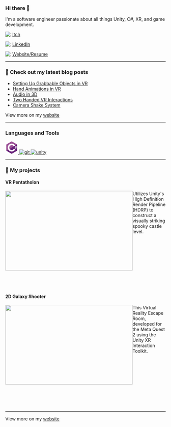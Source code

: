 ### Hi there 👋

I'm a software engineer passionate about all things Unity, C#, XR, and game development.

[<img align="left" width="22px" src="https://assetsio.reedpopcdn.com/Itch.io_logo.jpg?width=1200&height=1200&fit=crop&quality=100&format=png&enable=upscale&auto=webp"/>Itch](https://vanmorgan.itch.io/)

[<img align="left" width="22px" src="https://cdn-icons-png.flaticon.com/512/174/174857.png"/>LinkedIn](https://www.linkedin.com/in/devan-morgan/)

[<img align="left" width="22px" src="http://samuelarminana.com/favicon.ico"/>Website/Resume](https://portfolio.com)

---

### 📝 Check out my latest blog posts
<!-- BLOG-POST-LIST:START -->
- [Setting Up Grabbable Objects in VR](#)
- [Hand Animations in VR](#)
- [Audio in 3D](#)
- [Two Handed VR Interactions](#)
- [Camera Shake System](#)
<!-- BLOG-POST-LIST:END -->
View more on my [website](#)

---

### Languages and Tools

<p align="left"> 
  <a href="https://www.w3schools.com/cs/" target="_blank" rel="noreferrer"> 
    <img src="https://raw.githubusercontent.com/devicons/devicon/master/icons/csharp/csharp-original.svg" alt="csharp" width="40" height="40"/> 
  </a> 
  <a href="https://git-scm.com/" target="_blank" rel="noreferrer"> 
    <img src="https://www.vectorlogo.zone/logos/git-scm/git-scm-icon.svg" alt="git" width="40" height="40"/> 
  </a> 
  <a href="https://unity.com/" target="_blank" rel="noreferrer"> 
    <img src="https://www.vectorlogo.zone/logos/unity3d/unity3d-icon.svg" alt="unity" width="40" height="40"/> 
  </a> 
</p>

---

### 💾 My projects

#### VR Pentatholon
<img src="https://i.imgur.com/PNQVlOY.jpeg" align="left" width="400px" height="250px"/>
Utilizes Unity's High Definition Render Pipeline (HDRP) to construct a visually striking spooky castle level.

<br/><br/><br/><br/><br/><br/><br/><br/><br/>

#### 2D Galaxy Shooter
<img src="https://i.imgur.com/H3XSt6B.png" align="left" width="400px" height="250px"/>
This Virtual Reality Escape Room, developed for the Meta Quest 2 using the Unity XR Interaction Toolkit.

<br/><br/><br/><br/><br/><br/><br/><br/><br/>

---

View more on my [website](#)
